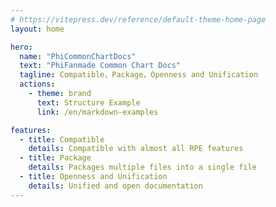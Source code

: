 ```yaml
---
# https://vitepress.dev/reference/default-theme-home-page
layout: home

hero:
  name: "PhiCommonChartDocs"
  text: "PhiFanmade Common Chart Docs"
  tagline: Compatible，Package，Openness and Unification
  actions:
    - theme: brand
      text: Structure Example
      link: /en/markdown-examples

features:
  - title: Compatible
    details: Compatible with almost all RPE features
  - title: Package
    details: Packages multiple files into a single file
  - title: Openness and Unification
    details: Unified and open documentation
---
```


